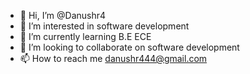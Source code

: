 - 👋 Hi, I’m @Danushr4
- 👀 I’m interested in software development
- 🌱 I’m currently learning B.E ECE
- 💞️ I’m looking to collaborate on software development 
- 📫 How to reach me danushr444@gmail.com

<!---
Danushr4/Danushr4 is a ✨ special ✨ repository because its `README.md` (this file) appears on your GitHub profile.
You can click the Preview link to take a look at your changes.
--->
